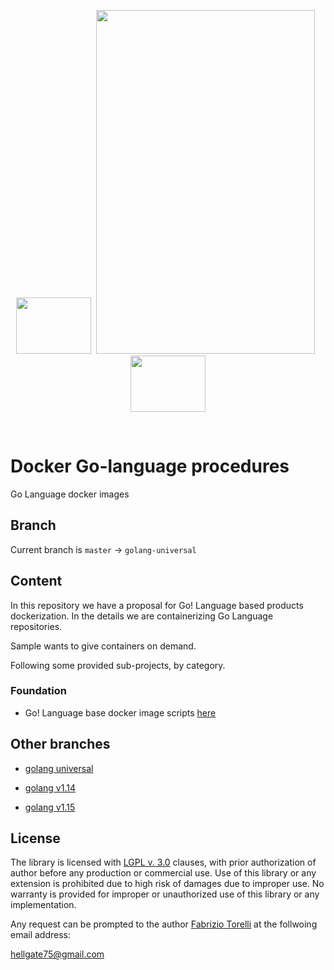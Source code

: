 <p align="center">
<image width="120" height="90" src="images/101-docker-logo.png"></image>&nbsp;
<image width="350" height="550" src="images/golang-logo.png">
&nbsp;<image width="120" height="90" src="images/docker-logo.png"></image>
</p><br/>

# Docker Go-language procedures
Go Language docker images


## Branch

Current branch is `master` -> `golang-universal`


## Content

In this repository we have a proposal for Go! Language based products dockerization. In the details we are containerizing Go Language repositories.

Sample wants to give containers on demand.

Following some provided sub-projects, by category.

### Foundation

* Go! Language base docker image scripts [here](/docker-golang-base) 


## Other branches

* [golang universal](https://github.com/hellgate75/docker-golang/tree/golang-universal)

* [golang v1.14](https://github.com/hellgate75/docker-golang/tree/golang-v1.14)

* [golang v1.15](https://github.com/hellgate75/docker-golang/tree/golang-v1.15)



## License

The library is licensed with [LGPL v. 3.0](/LICENSE) clauses, with prior authorization of author before any production or commercial use. Use of this library or any extension is prohibited due to high risk of damages due to improper use. No warranty is provided for improper or unauthorized use of this library or any implementation.

Any request can be prompted to the author [Fabrizio Torelli](https://www.linkedin.com/in/fabriziotorelli) at the follwoing email address:

[hellgate75@gmail.com](mailto:hellgate75@gmail.com)

